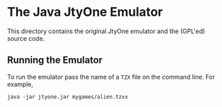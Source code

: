 # The Java JtyOne Emulator
This directory contains the original JtyOne emulator and the (GPL'ed) source code.

## Running the Emulator
To run the emulator pass the name of a `TZX` file on the command line. For example,
```
java -jar jtyone.jar mygames/alien.tzxx
```

